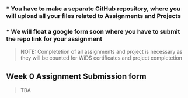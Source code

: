 ### * You have to make a separate GitHub repository, where you will upload all your files related to Assignments and Projects
### * We will float a google form soon where you have to submit the repo link for your assignment
> NOTE: Completetion of all assignments and project is necessary as they will be counted for WiDS certificates and project completetion

## Week 0 Assignment Submission form

> TBA
